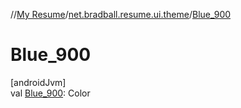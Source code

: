 //[My Resume](../../index.md)/[net.bradball.resume.ui.theme](index.md)/[Blue_900](-blue_900.md)

# Blue_900

[androidJvm]\
val [Blue_900](-blue_900.md): Color
